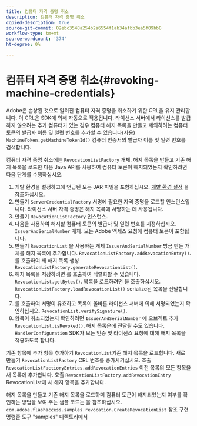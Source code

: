 ```yaml
---
title: 컴퓨터 자격 증명 취소
description: 컴퓨터 자격 증명 취소
copied-description: true
source-git-commit: 02ebc3548a254b2a6554f1ab34afbb3ea5f09bb8
workflow-type: tm+mt
source-wordcount: '374'
ht-degree: 0%

---
```


# 컴퓨터 자격 증명 취소{#revoking-machine-credentials}

Adobe은 손상된 것으로 알려진 컴퓨터 자격 증명을 취소하기 위한 CRL을 유지 관리합니다. 이 CRL은 SDK에 의해 자동으로 적용됩니다. 라이선스 서버에서 라이선스를 발급하지 않으려는 추가 컴퓨터가 있는 경우 컴퓨터 해지 목록을 만들고 제외하려는 컴퓨터 토큰의 발급자 이름 및 일련 번호를 추가할 수 있습니다(사용) `MachineToken.getMachineTokenId()` 컴퓨터 인증서의 발급자 이름 및 일련 번호를 검색합니다.

컴퓨터 자격 증명 취소에는 `RevocationListFactory` 개체. 해지 목록을 만들고 기존 해지 목록을 로드한 다음 Java API를 사용하여 컴퓨터 토큰이 해지되었는지 확인하려면 다음 단계를 수행하십시오.

1. 개발 환경을 설정하고에 언급된 모든 JAR 파일을 포함하십시오. [개발 환경 설정](../../aaxs-protecting-content/content-setting-up-the-sdk/content-setting-up-the-dev-env.md) 을 참조하십시오.
1. 만들기 `ServerCredentialFactory` 서명에 필요한 자격 증명을 로드할 인스턴스입니다. 라이선스 서버 자격 증명은 해지 목록에 서명하는 데 사용됩니다.
1. 만들기 `RevocationListFactory` 인스턴스.
1. 다음을 사용하여 해지할 컴퓨터 토큰의 발급자 및 일련 번호를 지정하십시오. `IssuerAndSerialNumber` 개체. 모든 Adobe 액세스 요청에 컴퓨터 토큰이 포함됩니다.
1. 만들기 `RevocationList` 을 사용하는 개체 `IssuerAndSerialNumber` 방금 만든 개체를 해지 목록에 추가합니다. `RevocationListFactory.addRevocationEntry()`. 를 호출하여 새 해지 목록 생성 `RevocationListFactory.generateRevocationList()`.
1. 해지 목록을 저장하려면 를 호출하여 직렬화할 수 있습니다. `RevocationList.getBytes()`. 목록을 로드하려면 을 호출하십시오. `RevocationListFactory.loadRevocationList()` serialize된 목록을 전달합니다.
1. 를 호출하여 서명이 유효하고 목록이 올바른 라이선스 서버에 의해 서명되었는지 확인하십시오. `RevocationList.verifySignature()`.
1. 항목이 취소되었는지 확인하려면 `IssuerAndSerialNumber` 에 오브젝트 추가 `RevocationList.isRevoked()`. 해지 목록은에 전달될 수도 있습니다. `HandlerConfiguration` SDK가 모든 인증 및 라이선스 요청에 대해 해지 목록을 적용하도록 합니다.

기존 항목에 추가 항목 추가하기 `RevocationList`기존 해지 목록을 로드합니다. 새로 만들기 `RevocationListFactory` CRL 번호를 증가시키십시오. 호출 `RevocationListFactioryEntries.addRevocationEntries` 이전 목록의 모든 항목을 새 목록에 추가합니다. 호출 `RevocationListFactory.addRevocationEntry` RevocationList에 새 해지 항목을 추가합니다.

해지 목록을 만들고 기존 해지 목록을 로드하며 컴퓨터 토큰이 해지되었는지 여부를 확인하는 방법을 보여 주는 샘플 코드는 을 참조하십시오. `com.adobe.flashaccess.samples.revocation.CreateRevocationList` 참조 구현 명령줄 도구 &quot;samples&quot; 디렉토리에서
